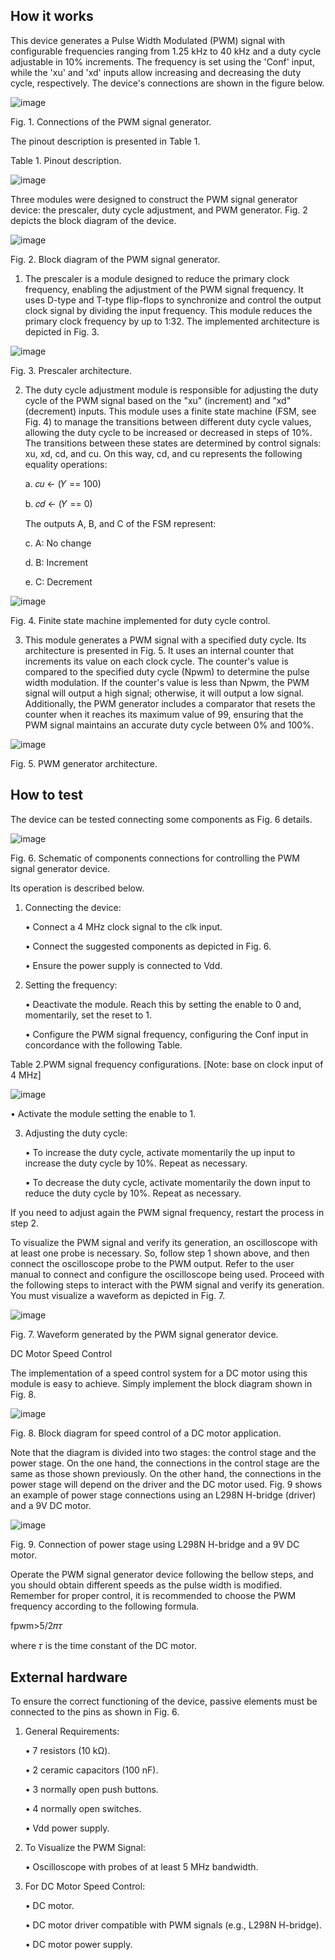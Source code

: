 <!---

This file is used to generate your project datasheet. Please fill in the information below and delete any unused
sections.

You can also include images in this folder and reference them in the markdown. Each image must be less than
512 kb in size, and the combined size of all images must be less than 1 MB.
-->

## How it works

This device generates a Pulse Width Modulated (PWM) signal with configurable frequencies ranging from 1.25 kHz to 40 kHz and a duty cycle adjustable in 10% increments. The frequency is set using the 'Conf' input, while the 'xu' and 'xd' inputs allow increasing and decreasing the duty cycle, respectively. The device's connections are shown in the figure below.

![image](https://github.com/user-attachments/assets/f2834080-5e74-4364-98dc-6939c1e2f59b)



Fig. 1. Connections of the PWM signal generator.

The pinout description is presented in Table 1.

Table 1. Pinout description.

![image](https://github.com/user-attachments/assets/8994c51a-83b2-46ae-9c2f-e733080f3ab9)

Three modules were designed to construct the PWM signal generator device: the prescaler, duty cycle adjustment, and PWM generator. Fig. 2 depicts the block diagram of the device.

![image](https://github.com/user-attachments/assets/78aacb57-b77c-4e7f-93a3-065c228d31ce)

Fig. 2. Block diagram of the PWM signal generator.

1. The prescaler is a module designed to reduce the primary clock frequency, enabling the adjustment of the PWM signal frequency. It uses D-type and T-type flip-flops to synchronize and control the output clock signal by dividing the input frequency. This module reduces the primary clock frequency by up to 1:32. The implemented architecture is depicted in Fig. 3.

![image](https://github.com/user-attachments/assets/5e4226dd-8cf4-40fe-81ae-ecfc83dade8b)


   Fig. 3. Prescaler architecture.

2.	The duty cycle adjustment module is responsible for adjusting the duty cycle of the PWM signal based on the "xu" (increment) and "xd" (decrement) inputs. This module uses a finite state machine (FSM, see Fig. 4) to manage the transitions between different duty cycle values, allowing the duty cycle to be increased or decreased in steps of 10%. The transitions between these states are determined by control signals: xu, xd, cd, and cu. On this way, cd, and cu represents the following equality operations:

     a.	𝑐𝑢 ← (𝑌 == 100)
  
     b.	𝑐𝑑 ← (𝑌 == 0)
  
     The outputs A, B, and C of the FSM represent:

       c.	A: No change
  
       d.	B: Increment
  
       e.	C: Decrement

![image](https://github.com/user-attachments/assets/b5500939-deb7-4e87-8c24-559818ac05ab)

Fig. 4. Finite state machine implemented for duty cycle control.

3. This module generates a PWM signal with a specified duty cycle. Its architecture is presented in Fig. 5. It uses an internal counter that increments its value on each clock cycle. The counter's value is compared to the specified duty cycle (Npwm) to determine the pulse width modulation. If the counter's value is less than Npwm, the PWM signal will output a high signal; otherwise, it will output a low signal. Additionally, the PWM generator includes a comparator that resets the counter when it reaches its maximum value of 99, ensuring that the PWM signal maintains an accurate duty cycle between 0% and 100%.

![image](https://github.com/user-attachments/assets/234849f5-f3e5-4583-8dac-3d5ba0325753)

Fig. 5. PWM generator architecture.

## How to test
The device can be tested connecting some components as Fig. 6 details.

![image](https://github.com/user-attachments/assets/fba5aea2-2590-47b5-adf1-b47484e50a70)


Fig. 6. Schematic of components connections for controlling the PWM signal generator device.

Its operation is described below.

1. Connecting the device:

      • Connect a 4 MHz clock signal to the clk input.

      • Connect the suggested components as depicted in Fig. 6.

      • Ensure the power supply is connected to Vdd.

2. Setting the frequency:
   
      • Deactivate the module. Reach this by setting the enable to 0 and, momentarily, set the reset to 1.

      • Configure the PWM signal frequency, configuring the Conf input in concordance with the following Table.

Table 2.PWM signal frequency configurations. [Note: base on clock input of 4 MHz]

![image](https://github.com/user-attachments/assets/17f21540-eabd-4ffe-9823-1223e081a644)

   • Activate the module setting the enable to 1.

3. Adjusting the duty cycle:
   
      • To increase the duty cycle, activate momentarily the up input to increase the duty cycle by 10%. Repeat as necessary.

      • To decrease the duty cycle, activate momentarily the down input to reduce the duty cycle by 10%. Repeat as necessary.

If you need to adjust again the PWM signal frequency, restart the process in step 2.

To visualize the PWM signal and verify its generation, an oscilloscope with at least one probe is necessary. So, follow step 1 shown above, and then connect the oscilloscope probe to the PWM output. Refer to the user manual to connect and configure the oscilloscope being used. Proceed with the following steps to interact with the PWM signal and verify its generation. You must visualize a waveform as depicted in Fig. 7.

![image](https://github.com/user-attachments/assets/bb7c6704-5cca-4622-9275-5c69d70fea98)

Fig. 7. Waveform generated by the PWM signal generator device.

DC Motor Speed Control

The implementation of a speed control system for a DC motor using this module is easy to achieve. Simply implement the block diagram shown in Fig. 8.

![image](https://github.com/user-attachments/assets/06864b50-c709-4644-90e0-6d0950da4054)

Fig. 8. Block diagram for speed control of a DC motor application.

Note that the diagram is divided into two stages: the control stage and the power stage. On the one hand, the connections in the control stage are the same as those shown previously. On the other hand, the connections in the power stage will depend on the driver and the DC motor used. Fig. 9 shows an example of power stage connections using an L298N H-bridge (driver) and a 9V DC motor.

![image](https://github.com/user-attachments/assets/fa230b06-1905-485f-b879-9ba9c34a1b01)

Fig. 9. Connection of power stage using L298N H-bridge and a 9V DC motor.

Operate the PWM signal generator device following the bellow steps, and you should obtain different speeds as the pulse width is modified. Remember for proper control, it is recommended to choose the PWM frequency according to the following formula.

fpwm>5/2𝜋𝜏

where 𝜏 is the time constant of the DC motor.

## External hardware
To ensure the correct functioning of the device, passive elements must be connected to the pins as shown in Fig. 6.

1. General Requirements: 

      • 7 resistors (10 kΩ).
   
      • 2 ceramic capacitors (100 nF).
   
      • 3 normally open push buttons.
   
      • 4 normally open switches.
   
      • Vdd power supply.

2. To Visualize the PWM Signal:

      • Oscilloscope with probes of at least 5 MHz bandwidth.

3. For DC Motor Speed Control:

      • DC motor.

      • DC motor driver compatible with PWM signals (e.g., L298N H-bridge).

      • DC motor power supply.




